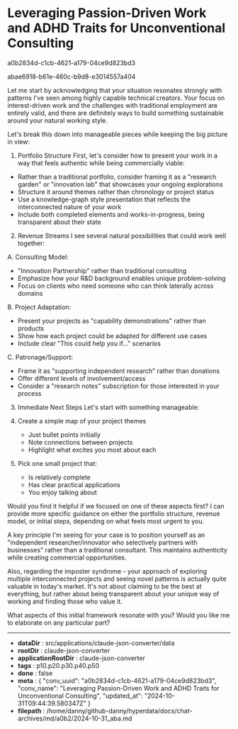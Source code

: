 # Leveraging Passion-Driven Work and ADHD Traits for Unconventional Consulting

a0b2834d-c1cb-4621-a179-04ce9d823bd3

abae6918-b61e-460c-b9d8-e3014557a404

 Let me start by acknowledging that your situation resonates strongly with patterns I've seen among highly capable technical creators. Your focus on interest-driven work and the challenges with traditional employment are entirely valid, and there are definitely ways to build something sustainable around your natural working style.

Let's break this down into manageable pieces while keeping the big picture in view:

1. Portfolio Structure
First, let's consider how to present your work in a way that feels authentic while being commercially viable:

- Rather than a traditional portfolio, consider framing it as a "research garden" or "innovation lab" that showcases your ongoing explorations
- Structure it around themes rather than chronology or project status
- Use a knowledge-graph style presentation that reflects the interconnected nature of your work
- Include both completed elements and works-in-progress, being transparent about their state

2. Revenue Streams
I see several natural possibilities that could work well together:

A. Consulting Model:
- "Innovation Partnership" rather than traditional consulting
- Emphasize how your R&D background enables unique problem-solving
- Focus on clients who need someone who can think laterally across domains

B. Project Adaptation:
- Present your projects as "capability demonstrations" rather than products
- Show how each project could be adapted for different use cases
- Include clear "This could help you if..." scenarios

C. Patronage/Support:
- Frame it as "supporting independent research" rather than donations
- Offer different levels of involvement/access
- Consider a "research notes" subscription for those interested in your process

3. Immediate Next Steps
Let's start with something manageable:

1. Create a simple map of your project themes
   - Just bullet points initially
   - Note connections between projects
   - Highlight what excites you most about each

2. Pick one small project that:
   - Is relatively complete
   - Has clear practical applications
   - You enjoy talking about

Would you find it helpful if we focused on one of these aspects first? I can provide more specific guidance on either the portfolio structure, revenue model, or initial steps, depending on what feels most urgent to you.

A key principle I'm seeing for your case is to position yourself as an "independent researcher/innovator who selectively partners with businesses" rather than a traditional consultant. This maintains authenticity while creating commercial opportunities.

Also, regarding the imposter syndrome - your approach of exploring multiple interconnected projects and seeing novel patterns is actually quite valuable in today's market. It's not about claiming to be the best at everything, but rather about being transparent about your unique way of working and finding those who value it.

What aspects of this initial framework resonate with you? Would you like me to elaborate on any particular part?

---

* **dataDir** : src/applications/claude-json-converter/data
* **rootDir** : claude-json-converter
* **applicationRootDir** : claude-json-converter
* **tags** : p10.p20.p30.p40.p50
* **done** : false
* **meta** : {
  "conv_uuid": "a0b2834d-c1cb-4621-a179-04ce9d823bd3",
  "conv_name": "Leveraging Passion-Driven Work and ADHD Traits for Unconventional Consulting",
  "updated_at": "2024-10-31T09:44:39.580347Z"
}
* **filepath** : /home/danny/github-danny/hyperdata/docs/chat-archives/md/a0b2/2024-10-31_aba.md
